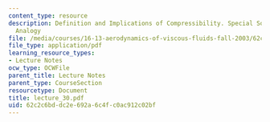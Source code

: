 ```yaml
---
content_type: resource
description: Definition and Implications of Compressibility. Special Solutions. Reynolds
  Analogy
file: /media/courses/16-13-aerodynamics-of-viscous-fluids-fall-2003/62c2c6bddc2e692a6c4fc0ac912c02bf_lecture_30.pdf
file_type: application/pdf
learning_resource_types:
- Lecture Notes
ocw_type: OCWFile
parent_title: Lecture Notes
parent_type: CourseSection
resourcetype: Document
title: lecture_30.pdf
uid: 62c2c6bd-dc2e-692a-6c4f-c0ac912c02bf
---
```

